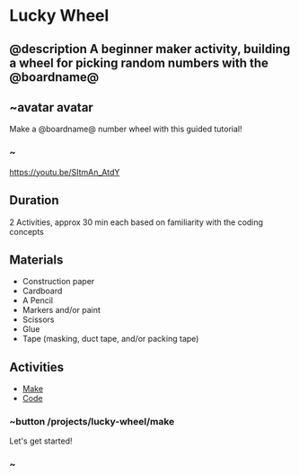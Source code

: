 # Lucky Wheel

## @description A beginner maker activity, building a wheel for picking random numbers with the @boardname@

## ~avatar avatar

Make a @boardname@ number wheel with this guided tutorial!

### ~

https://youtu.be/SItmAn_AtdY

## Duration

2 Activities, approx 30 min each based on familiarity with the coding concepts

## Materials

* Construction paper
* Cardboard
* A Pencil
* Markers and/or paint
* Scissors
* Glue
* Tape (masking, duct tape, and/or packing tape)

## Activities

* [Make](/projects/lucky-wheel/make)
* [Code](/projects/lucky-wheel/code)

### ~button /projects/lucky-wheel/make

Let's get started!

### ~
